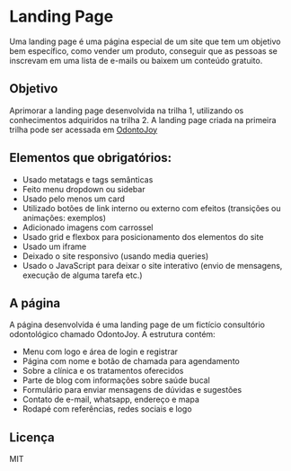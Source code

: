 # Landing Page

Uma landing page é uma página especial de um site que tem um objetivo bem específico, como vender um produto, conseguir que as pessoas se inscrevam em uma lista de e-mails ou baixem um conteúdo gratuito.

## Objetivo 
Aprimorar a landing page desenvolvida na trilha 1, utilizando os conhecimentos adquiridos na trilha 2. A landing page criada na primeira trilha pode ser acessada em [OdontoJoy](https://ferrazjaa.github.io/landingpage/)


## Elementos que obrigatórios:
- Usado metatags e tags semânticas
- Feito menu dropdown ou sidebar
- Usado pelo menos um card
- Utilizado botões de link interno ou externo com efeitos (transições ou animações: exemplos)
- Adicionado imagens com carrossel
- Usado grid e flexbox para posicionamento dos elementos do site
- Usado um iframe
- Deixado o site responsivo (usando media queries)
- Usado o JavaScript para deixar o site interativo (envio de mensagens, execução de alguma tarefa etc.)

## A página
A página desenvolvida é uma landing page de um fictício consultório  odontológico chamado OdontoJoy.
A estrutura contém:
- Menu com logo e área de login e registrar
- Página com nome e botão de chamada para agendamento
- Sobre a clínica e os tratamentos oferecidos
- Parte de blog com informações sobre saúde bucal
- Formulário para enviar mensagens de dúvidas e sugestões 
- Contato de e-mail, whatsapp, endereço e mapa
- Rodapé com referências, redes sociais e logo


## Licença

MIT